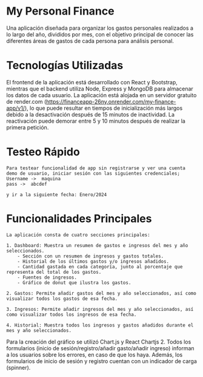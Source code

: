 # My Personal Finance

Una aplicación diseñada para organizar los gastos personales realizados a lo largo del año, divididos por mes, con el objetivo principal de conocer las diferentes áreas de gastos de cada persona para análisis personal.

# Tecnologías Utilizadas

El frontend de la aplicación está desarrollado con React y Bootstrap, mientras que el backend utiliza Node, Express y MongoDB para almacenar los datos de cada usuario. La aplicación está alojada en un servidor gratuito de render.com (https://financeapp-26ny.onrender.com/my-finance-app/v1/), lo que puede resultar en tiempos de inicialización más largos debido a la desactivación después de 15 minutos de inactividad. La reactivación puede demorar entre 5 y 10 minutos después de realizar la primera petición.

# Testeo Rápido

    Para testear funcionalidad de app sin registrarse y ver una cuenta demo de usuario, iniciar sesión con las siguientes credenciales;
    Username ->  maquina
    pass ->  abcdef

    y ir a la siguiente fecha: Enero/2024


# Funcionalidades Principales

    La aplicación consta de cuatro secciones principales:

    1. Dashboard: Muestra un resumen de gastos e ingresos del mes y año seleccionados.
        - Sección con un resumen de ingresos y gastos totales.
        - Historial de los últimos gastos y/o ingresos añadidos.
        - Cantidad gastada en cada categoría, junto al porcentaje que representa del total de los gastos.
        - Fuentes de ingresos.
        - Gráfico de donut que ilustra los gastos.

    2. Gastos: Permite añadir gastos del mes y año seleccionados, así como visualizar todos los gastos de esa fecha.

    3. Ingresos: Permite añadir ingresos del mes y año seleccionados, así como visualizar todos los ingresos de esa fecha.

    4. Historial: Muestra todos los ingresos y gastos añadidos durante el mes y año seleccionados.

Para la creación del gráfico se utilizó Chart.js y React Chartjs 2. Todos los formularios (inicio de sesión/registro/añadir gasto/añadir ingreso) informan a los usuarios sobre los errores, en caso de que los haya. Además, los formularios de inicio de sesión y registro cuentan con un indicador de carga (spinner).

